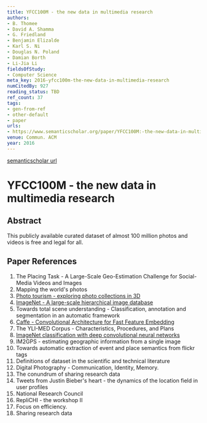 ```yaml
---
title: YFCC100M - the new data in multimedia research
authors:
- B. Thomee
- David A. Shamma
- G. Friedland
- Benjamin Elizalde
- Karl S. Ni
- Douglas N. Poland
- Damian Borth
- Li-Jia Li
fieldsOfStudy:
- Computer Science
meta_key: 2016-yfcc100m-the-new-data-in-multimedia-research
numCitedBy: 927
reading_status: TBD
ref_count: 37
tags:
- gen-from-ref
- other-default
- paper
urls:
- https://www.semanticscholar.org/paper/YFCC100M:-the-new-data-in-multimedia-research-Thomee-Shamma/354c029c88be2bbc27dfd2e2e729c0ae622511e6?sort=total-citations
venue: Commun. ACM
year: 2016
---
```


[semanticscholar url](https://www.semanticscholar.org/paper/YFCC100M:-the-new-data-in-multimedia-research-Thomee-Shamma/354c029c88be2bbc27dfd2e2e729c0ae622511e6?sort=total-citations)

# YFCC100M - the new data in multimedia research

## Abstract

This publicly available curated dataset of almost 100 million photos and videos is free and legal for all.

## Paper References

1. The Placing Task - A Large-Scale Geo-Estimation Challenge for Social-Media Videos and Images
2. Mapping the world's photos
3. [Photo tourism - exploring photo collections in 3D](2006-photo-tourism-exploring-photo-collections-in-3d.md)
4. [ImageNet - A large-scale hierarchical image database](2009-imagenet-a-large-scale-hierarchical-image-database.md)
5. Towards total scene understanding - Classification, annotation and segmentation in an automatic framework
6. [Caffe - Convolutional Architecture for Fast Feature Embedding](2014-caffe-convolutional-architecture-for-fast-feature-embedding.md)
7. The YLI-MED Corpus - Characteristics, Procedures, and Plans
8. [ImageNet classification with deep convolutional neural networks](2012-imagenet-classification-with-deep-convolutional-neural-networks.md)
9. IM2GPS - estimating geographic information from a single image
10. Towards automatic extraction of event and place semantics from flickr tags
11. Definitions of dataset in the scientific and technical literature
12. Digital Photography - Communication, Identity, Memory.
13. The conundrum of sharing research data
14. Tweets from Justin Bieber's heart - the dynamics of the location field in user profiles
15. National Research Council
16. RepliCHI - the workshop II
17. Focus on efficiency.
18. Sharing research data
